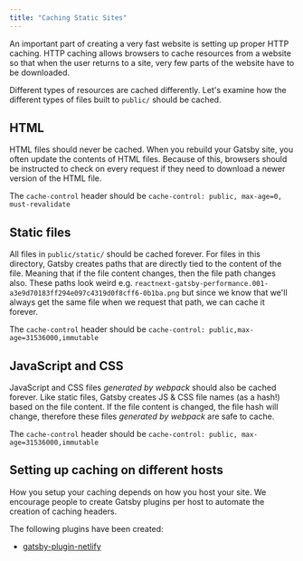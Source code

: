 ```yaml
---
title: "Caching Static Sites"
---
```


An important part of creating a very fast website is setting up proper HTTP caching. HTTP caching allows browsers to cache resources from a website so that when the user returns to a site, very few parts of the website have to be downloaded.

Different types of resources are cached differently. Let's examine how the different types of files built to `public/` should be cached.

## HTML

HTML files should never be cached. When you rebuild your Gatsby site, you often update the contents of HTML files. Because of this, browsers should be instructed to check on every request if they need to download a newer version of the HTML file.

The `cache-control` header should be `cache-control: public, max-age=0, must-revalidate`

## Static files

All files in `public/static/` should be cached forever. For files in this directory, Gatsby creates paths that are directly tied to the content of the file. Meaning that if the file content changes, then the file path changes also. These paths look weird e.g. `reactnext-gatsby-performance.001-a3e9d70183ff294e097c4319d0f8cff6-0b1ba.png` but since we know that we'll always get the same file when we request that path, we can cache it forever.

The `cache-control` header should be `cache-control: public,max-age=31536000,immutable`

## JavaScript and CSS

JavaScript and CSS files _generated by webpack_ should also be cached forever. Like static files, Gatsby creates JS & CSS file names (as a hash!) based on the file content. If the file content is changed, the file hash will change, therefore these files _generated by webpack_ are safe to cache.

The `cache-control` header should be `cache-control: public, max-age=31536000,immutable`

## Setting up caching on different hosts

How you setup your caching depends on how you host your site. We encourage people to create Gatsby plugins per host to automate the creation of caching headers.

The following plugins have been created:

- [gatsby-plugin-netlify](/packages/gatsby-plugin-netlify/)
